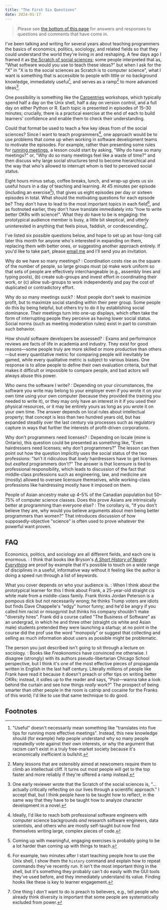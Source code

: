 ```yaml
---
title: "The First Six Questions"
date: 2024-01-17
---
```


> Please see [the bottom of this page](#faq)
> for answers and responses to questions and comments that have come in.

I've been talking and writing for several years
about teaching programmers the basics of economics, politics, sociology, and related fields
so that they could understand the world they're living in and reshaping.
A few days ago I framed it as [the Scratch of social sciences][like-scratch];
some people interpreted that as, "What software would you use to teach these ideas?"
but when I ask for the "X" in "X is to the social sciences as Scratch is to computer science",
what I want is something that is accessible to people with little or no background knowledge,
immediately useful[^useful],
and serves as a ramp[^ramp] to more advanced ideas[^reflection].

One possibility is something like the [Carpentries][carpentries] workshops,
which typically spend half a day on the Unix shell,
half a day on version control,
and a full day on either Python or R.
Each topic is presented in episodes of 15–30 minutes;
crucially,
there is a practical exercise at the end of each
to build learners' confidence and enable them to check their understanding.

Could that format be used to teach a few key ideas from of the social sciences?
Since I want to teach programmers[^audience],
one approach would be to use problems that come up when working in software development teams
to motivate the episodes.
For example,
rather than presenting some rules for [running meetings][meetings],
a lesson could start by asking,
"Why do have so many meetings?"
or,
"Why do so many meetings feel like a waste of time?"
and then discuss why large social structures tend to become hierarchical
and the way that who's allowed to interrupt whom is tied to perceived social status.

Eight hours minus setup, coffee breaks, lunch, and wrap-up
gives us six useful hours in a day of teaching and learning.
At 45 minutes per episode (including an exercise[^exercise]),
that gives us eight episodes per day
or sixteen episodes in total.
What should the motivating questions for each episode be?
They don't have to lead to the most important topics in each field[^fundamental],
and as footnoted earlier,
they don't have translate immediately into "how to write better OKRs with science!".
What they *do* have to be is engaging:
the prototypical audience member is busy,
a little bit skeptical,
and utterly uninterested in anything that feels pious, faddish, or condescending[^believers].

I've listed six possible questions below,
and hope to set up an hour-long call later this month
for anyone who's interested in expanding on them,
replacing them with better ones,
or suggesting another approach entirely.
If you'd like to take part,
please [email me](mailto:gvwilson@third-bit.com) and I'll send you an invitation.

Why do we have so many meetings?
:   Coordination costs rise as the square of the number of people,
    so large groups must (a)
    make work uniform
    so that sets of people are effectively interchangeable (e.g., assembly lines and typing pools),
    (b) create sub-groups and invest effort in coordinating their work,
    or (c) allow sub-groups to work independently and pay the cost of duplicated or contradictory effort.

Why do so many meetings suck?
:   Most people don't seek to maximize profit, but to maximize social standing within their peer group.
    Some people do this by being helpful, but others try to do it by establishing social dominance.
    Their meetings turn into one-up displays,
    which often take the form of interrupting people they perceive as having lower social status.
    Social norms (such as meeting moderation rules) exist in part to constrain such behavior.

How should software developers be assessed?
:   Exams and performance reviews are facts of life in academia and industry.
    They exist for good reasons—some people truly are more skilled or more productive than others—but
    every quantitative metric for comparing people will inevitably be gamed,
    while every qualitative metric is subject to various biases.
    One response is to allow people to define their own evaluation criteria,
    but that makes it difficult or impossible to compare people,
    and bad actors will always abuse this power.

Who owns the software I write?
:   Depending on your circumstances,
    the software you write may belong to your employer
    even if you wrote it on your own time using your own computer
    (because they provided the training you needed to write it),
    or they may only have an interest in it if you used their physical resources,
    or it may be entirely yours as long as you wrote it on your own time.
    The answer depends on local rules about intellectual property;
    that concept is less than two hundred years old,
    but has expanded steadily over the last century
    via processes such as regulatory capture
    in ways that further the interests of profit-driven corporations.

Why don't programmers need licenses?
:   Depending on locale (mine is Ontario),
    this question could be presented as something like,
    "Even hairdressers need licenses; why don't programmers?"
    The lesson can then point out
    how the question implicitly uses the social status of the two professions:
    "Isn't it ridiculous that *lowly* hairdressers have to get licenses
    but *exalted* programmers don't?"
    The answer is that licensure is tied to professional responsibility,
    which leads to discussion of the fact that
    middle-class professions such as engineering, law, and medicine
    are (mostly) allowed to oversee licensure themselves,
    while working-class professions like hairdressing mostly have it imposed on them.

People of Asian ancestry make up 4–5% of the Canadian population but 50–75% of computer science classes. Does this prove Asians are intrinsically better at programming than everyone else?
:   The corollary is,
    "If you don't believe they are,
    why would you believe arguments about men being better programmers than women?"
    That introduces discussion of how supposedly-objective "science" is often used to prove
    whatever the powerful want proven.

<h2 id="faq">FAQ</h2>

Economics, politics, and sociology are all different fields, and each one is enormous.
:   I think that books like Bryson's [*A Short History of Nearly Everything*][bryson]
    are proof by example that it's possible to touch on a wide range of disciplines
    in a useful, informative way
    without it feeling like the author is doing a speed run through a list of keywords.

What you cover depends on who your audience is.
:   When I think about the prototypical learner for this I think about Frank,
    a 25-year-old straight cis white male from a middle-class family.
    Frank thinks Jordan Peterson is a pompous dick but not necessarily wrong;
    he thinks Trump voters are idiots but finds Dave Chappelle's "edgy" humor funny;
    and he'd be angry if you called him racist or misogynist
    but thinks his company shouldn't make "diversity hires".
    Frank did a course called "The Business of Software" as an undergrad,
    in which he and three other (straight cis white and Asian male) students
    pretended they were launching a startup;
    at no point in the course did the prof use the word "monopoly"
    or suggest that collecting and selling as much information about users as possible
    might be problematic.

The person you just described isn't going to sit through a lecture on sociology.
:   Books like *Freakonomics* have convinced me otherwise.
    I disagree (strongly) with its authors pseudo-libertarian Chicago School perspective,
    but I think it's one of the most effective pieces of propaganda
    written in English in the last half century.
    Literally millions of people like Frank have read it
    because it doesn't preach or offer tips on writing better OKRs;
    instead,
    it sidles up to the reader and says,
    "Psst—wanna take a look behind the curtain and see how things *really* work?"
    The prospect of being smarter than other people in the room
    is catnip and cocaine for the Franks of this world;
    I'd like to use that same technique to do good.

## Footnotes

[^useful]: "Useful" doesn't necessarily mean something like "translates into five tips for running more effective meetings". Instead, this new knowledge should (for example) help people understand why so many people repeatedly vote against their own interests, or why the argument that racism can't exist in a truly free-market society because it's economically inefficient is bullshit.

[^ramp]: Many lessons that are ostensibly aimed at newcomers require them to climb an intellectual cliff. It turns out most people will get to the top faster and more reliably if they're offered a ramp instead.

[^reflection]: One early reviewer wrote that the Scratch of the social sciences is, "…actually critically reflecting on our lives through a scientific approach." I accept that, but I think people have to be taught how to reflect, in the same way that they have to be taught how to analyze character development in a novel.

[^audience]: Ideally, I'd like to reach both professional software engineers with computer science backgrounds *and* research software engineers, data scientists, and others who are mostly self-taught but now find themselves writing large, complex pieces of code.

[^exercise]: Coming up with meaningful, engaging exercises is probably going to be a lot harder than coming up with things to teach.

[^fundamental]: For example, two minutes after I start teaching people how to use the Unix shell, I show them the `history` command and explain how to repeat commands they've recently run. It isn't the most important thing in the shell, but it's something they probably can't do easily with the GUI tools they've used before, and they immediately understand its value. Finding hooks like these is key to learner engagement.

[^believers]: One thing I *don't* want to do is preach to believers, e.g., tell people who already think diversity is important that some people are systematically excluded from power.

[bryson]: https://en.wikipedia.org/wiki/A_Short_History_of_Nearly_Everything
[carpentries]: https://carpentries.org/
[like-scratch]: @root/2024/01/13/whats-the-scratch-of-the-social-sciences/
[meetings]: https://docs.google.com/presentation/d/1HSdgVQjq0d3UYh-aA4uWHXxYYpySn_xXwfn_M4Ms8Ts/
